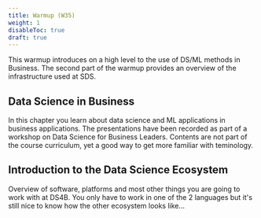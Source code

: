 ```yaml
---
title: Warmup (W35)
weight: 1
disableToc: true
draft: true
---
```


This warmup introduces on a high level to the use of DS/ML methods in Business. The second part of the warmup provides an overview of the infrastructure used at SDS.

## Data Science in Business

In this chapter you learn about data science and ML applications in business applications.
The presentations have been recorded as part of a workshop on Data Science for Business Leaders. Contents are not part of the course curriculum, yet a good way to get more familiar with teminology.

## Introduction to the Data Science Ecosystem

Overview of software, platforms and most other things you are going to work with at DS4B.
You only have to work in one of the 2 languages but it's still nice to know how the other ecosystem looks like...
